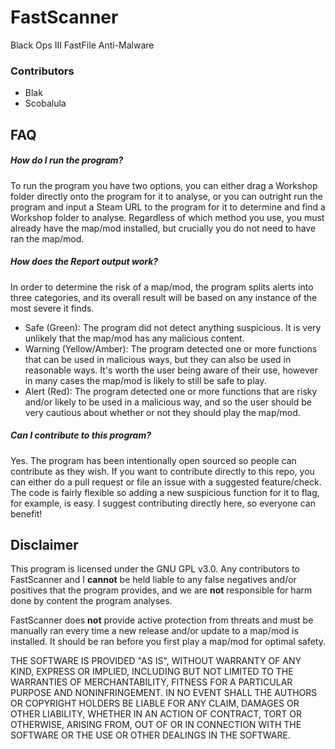 # FastScanner
Black Ops III FastFile Anti-Malware

### Contributors
- Blak
- Scobalula

## FAQ
##### How do I run the program?
To run the program you have two options, you can either drag a Workshop folder directly onto the program for it to analyse, or you can outright run the program and input a Steam URL to the program for it to determine and find a Workshop folder to analyse. Regardless of which method you use, you must already have the map/mod installed, but crucially you do not need to have ran the map/mod.

##### How does the Report output work?
In order to determine the risk of a map/mod, the program splits alerts into three categories, and its overall result will be based on any instance of the most severe it finds.
* Safe (Green): The program did not detect anything suspicious. It is very unlikely that the map/mod has any malicious content.
* Warning (Yellow/Amber): The program detected one or more functions that can be used in malicious ways, but they can also be used in reasonable ways. It's worth the user being aware of their use, however in many cases the map/mod is likely to still be safe to play.
* Alert (Red): The program detected one or more functions that are risky and/or likely to be used in a malicious way, and so the user should be very cautious about whether or not they should play the map/mod.

##### Can I contribute to this program?
Yes. The program has been intentionally open sourced so people can contribute as they wish. If you want to contribute directly to this repo, you can either do a pull request or file an issue with a suggested feature/check. The code is fairly flexible so adding a new suspicious function for it to flag, for example, is easy. I suggest contributing directly here, so everyone can benefit!

## Disclaimer
This program is licensed under the GNU GPL v3.0. Any contributors to FastScanner and I **cannot** be held liable to any false negatives and/or positives that the program provides, and we are **not** responsible for harm done by content the program analyses.

FastScanner does **not** provide active protection from threats and must be manually ran every time a new release and/or update to a map/mod is installed. It should be ran before you first play a map/mod for optimal safety.

THE SOFTWARE IS PROVIDED "AS IS", WITHOUT WARRANTY OF ANY KIND, EXPRESS OR IMPLIED, INCLUDING BUT NOT LIMITED TO THE WARRANTIES OF MERCHANTABILITY, FITNESS FOR A PARTICULAR PURPOSE AND NONINFRINGEMENT. IN NO EVENT SHALL THE AUTHORS OR COPYRIGHT HOLDERS BE LIABLE FOR ANY CLAIM, DAMAGES OR OTHER LIABILITY, WHETHER IN AN ACTION OF CONTRACT, TORT OR OTHERWISE, ARISING FROM, OUT OF OR IN CONNECTION WITH THE SOFTWARE OR THE USE OR OTHER DEALINGS IN THE SOFTWARE.

